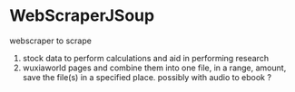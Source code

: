 # WebScraperJSoup

webscraper to scrape 
1. stock data to perform calculations and aid in performing research
2. wuxiaworld pages and combine them into one file, in a range, amount, save the file(s) in a specified place. possibly with audio to ebook ?
